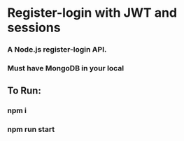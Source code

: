 ﻿# Register-login with JWT and sessions 
 
 ### A Node.js register-login API. 
 ### Must have MongoDB in your local
 ## To Run:
 ### npm i
 ### npm run start
